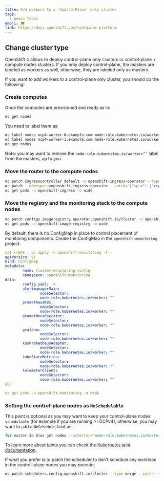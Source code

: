 ```yaml
---
title: Add workers to a `ControlPlane` only cluster
tags:
  - Admin Tasks
emoji: 🎓
link: https://docs.openshift.com/container-platform
---
```


## Change cluster type

OpenShift 4 allows to deploy control-plane only clusters or control-plane + compute nodes clusters. If you only deploy control-plane, the masters are labeled as workers as well, otherwise, they are labeled only as masters.

If you want to add workers to a control-plane only cluster, you should do the following:

### Create computes

Once the computes are provisioned and ready as in:

```sh
oc get nodes
```

You need to label them as:

```sh
oc label nodes ocp4-worker-0.example.com node-role.kubernetes.io/worker=""
oc label nodes ocp4-worker-1.example.com node-role.kubernetes.io/worker=""
oc get nodes
```

Note: you may want to remove the `node-role.kubernetes.io/worker=""` label from the masters, up to you.

### Move the router to the compute nodes

```sh
oc patch ingresscontroller default -n openshift-ingress-operator --type=merge --patch='{"spec":{"nodePlacement":{"nodeSelector": {"matchLabels":{"node-role.kubernetes.io/worker":""}}}}}'
oc patch --namespace=openshift-ingress-operator --patch='{"spec": {"replicas": 2}}' --type=merge ingresscontroller/default
oc get pods -n openshift-ingress -o wide
```

### Move the registry and the monitoring stack to the compute nodes

```sh
oc patch configs.imageregistry.operator.openshift.io/cluster -n openshift-image-registry --type=merge --patch '{"spec":{"nodeSelector":{"node-role.kubernetes.io/worker":""}}}'
oc get pods -n openshift-image-registry -o wide
```

By default, there is no ConfigMap in place to control placement of monitoring components. Create the ConfigMap in the `openshift-monitoring` project:

```yaml
cat <<EOF | oc apply -n openshift-monitoring -f -
apiVersion: v1
kind: ConfigMap
metadata:
		name: cluster-monitoring-config
		namespace: openshift-monitoring
data:
		config.yaml: |+
		alertmanagerMain:
				nodeSelector:
				node-role.kubernetes.io/worker: ""
		prometheusK8s:
				nodeSelector:
				node-role.kubernetes.io/worker: ""
		prometheusOperator:
				nodeSelector:
				node-role.kubernetes.io/worker: ""
		grafana:
				nodeSelector:
				node-role.kubernetes.io/worker: ""
		k8sPrometheusAdapter:
				nodeSelector:
				node-role.kubernetes.io/worker: ""
		kubeStateMetrics:
				nodeSelector:
				node-role.kubernetes.io/worker: ""
		telemeterClient:
				nodeSelector:
				node-role.kubernetes.io/worker: ""
EOF

oc get pods -n openshift-monitoring -o wide
```

### Setting the control-plane nodes as `NoSchedulable`

This point is optional as you may want to keep your control-plane nodes `schedulable` (for example if you are running >=OCPv4), otherwise, you may want to add a `NoSchedule` taint as:

```sh
for master in $(oc get nodes --selector="node-role.kubernetes.io/master" -o name); do oc adm taint ${master} node-role.kubernetes.io/master:NoSchedule; done
```

To learn more about taints you can check the [Kubernetes taint documentation](https://kubernetes.io/docs/concepts/configuration/taint-and-toleration).

If what you prefer is to patch the scheduler to don't schedule any workload in the control-plane nodes you may execute:

```sh
oc patch schedulers.config.openshift.io/cluster --type merge --patch '{"spec":{"mastersSchedulable": false}}'
```
